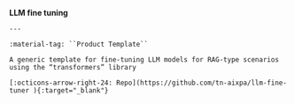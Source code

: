 __LLM fine tuning__

    ---

    :material-tag: ``Product Template``

    A generic template for fine-tuning LLM models for RAG-type scenarios using the “transformers” library

    [:octicons-arrow-right-24: Repo](https://github.com/tn-aixpa/llm-fine-tuner ){:target="_blank"}